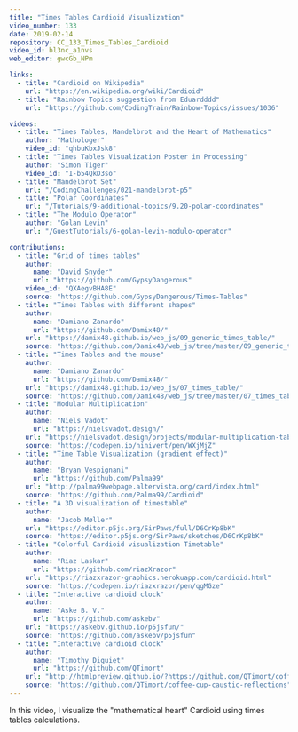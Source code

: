 ```yaml
---
title: "Times Tables Cardioid Visualization"
video_number: 133
date: 2019-02-14
repository: CC_133_Times_Tables_Cardioid
video_id: bl3nc_a1nvs
web_editor: gwcGb_NPm

links:
  - title: "Cardioid on Wikipedia"
    url: "https://en.wikipedia.org/wiki/Cardioid"
  - title: "Rainbow Topics suggestion from Eduardddd"
    url: "https://github.com/CodingTrain/Rainbow-Topics/issues/1036"

videos:
  - title: "Times Tables, Mandelbrot and the Heart of Mathematics"
    author: "Mathologer"
    video_id: "qhbuKbxJsk8"
  - title: "Times Tables Visualization Poster in Processing"
    author: "Simon Tiger"
    video_id: "I-b54QkD3so"
  - title: "Mandelbrot Set"
    url: "/CodingChallenges/021-mandelbrot-p5"
  - title: "Polar Coordinates"
    url: "/Tutorials/9-additional-topics/9.20-polar-coordinates"
  - title: "The Modulo Operator"
    author: "Golan Levin"
    url: "/GuestTutorials/6-golan-levin-modulo-operator"

contributions:
  - title: "Grid of times tables"
    author:
      name: "David Snyder"
      url: "https://github.com/GypsyDangerous"
    video_id: "QXAegvBHA8E"
    source: "https://github.com/GypsyDangerous/Times-Tables"
  - title: "Times Tables with different shapes"
    author:
      name: "Damiano Zanardo"
      url: "https://github.com/Damix48/"
    url: "https://damix48.github.io/web_js/09_generic_times_table/"
    source: "https://github.com/Damix48/web_js/tree/master/09_generic_times_table"
  - title: "Times Tables and the mouse"
    author:
      name: "Damiano Zanardo"
      url: "https://github.com/Damix48/"
    url: "https://damix48.github.io/web_js/07_times_table/"
    source: "https://github.com/Damix48/web_js/tree/master/07_times_table"
  - title: "Modular Multiplication"
    author:
      name: "Niels Vadot"
      url: "https://nielsvadot.design/"
    url: "https://nielsvadot.design/projects/modular-multiplication-table/"
    source: "https://codepen.io/ninivert/pen/WXjMjZ"
  - title: "Time Table Visualization (gradient effect)"
    author:
      name: "Bryan Vespignani"
      url: "https://github.com/Palma99"
    url: "http://palma99webpage.altervista.org/card/index.html"
    source: "https://github.com/Palma99/Cardioid"
  - title: "A 3D visualization of timestable"
    author:
      name: "Jacob Møller"
    url: "https://editor.p5js.org/SirPaws/full/D6CrKp8bK"
    source: "https://editor.p5js.org/SirPaws/sketches/D6CrKp8bK"
  - title: "Colorful Cardioid visualization Timetable"
    author:
      name: "Riaz Laskar"
      url: "https://github.com/riazXrazor"
    url: "https://riazxrazor-graphics.herokuapp.com/cardioid.html"
    source: "https://codepen.io/riazxrazor/pen/qgMGze"
  - title: "Interactive cardioid clock"
    author:
      name: "Aske B. V."
      url: "https://github.com/askebv"
    url: "https://askebv.github.io/p5jsfun/"
    source: "https://github.com/askebv/p5jsfun"
  - title: "Interactive cardioid clock"
    author:
      name: "Timothy Diguiet"
      url: "https://github.com/QTimort"
    url: "http://htmlpreview.github.io/?https://github.com/QTimort/coffee-cup-light-rays/blob/master/dist/index.html"
    source: "https://github.com/QTimort/coffee-cup-caustic-reflections"
---
```


In this video, I visualize the "mathematical heart" Cardioid using times tables calculations.
